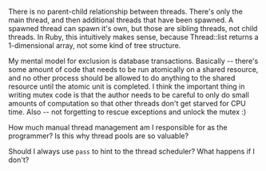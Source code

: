 There is no parent-child relationship between threads. There's only the main thread, and then additional threads that have been spawned. A spawned thread can spawn it's own, but those are sibling threads, not child threads. In Ruby, this intuitively makes sense, because Thread::list returns a 1-dimensional array, not some kind of tree structure.

My mental model for exclusion is database transactions. Basically -- there's some amount of code that needs to be run atomically on a shared resource, and no other process should be allowed to do anything to the shared resource until the atomic unit is completed. I think the important thing in writing mutex code is that the author needs to be careful to only do small amounts of computation so that other threads don't get starved for CPU time. Also -- not forgetting to rescue exceptions and unlock the mutex :)

How much manual thread management am I responsible for as the programmer? Is this why thread pools are so valuable?

Should I always use `pass` to hint to the thread scheduler? What happens if I don't?
